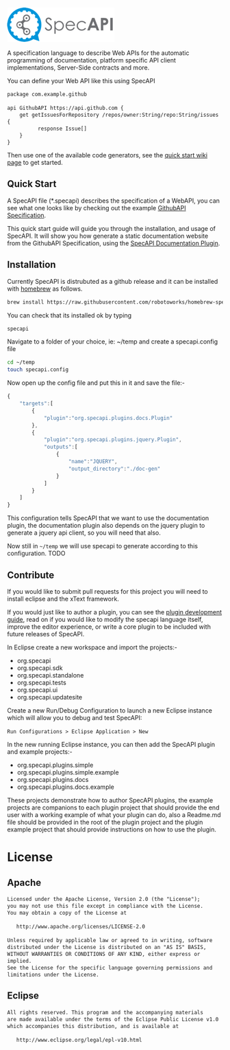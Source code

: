 ![Logo](/gfx/specAPI-smaller.png)

A specification language to describe Web APIs for the automatic programming of documentation, platform specific API client implementations, Server-Side contracts and more.

You can define your Web API like this using SpecAPI

``` specapi
package com.example.github

api GithubAPI https://api.github.com {
	get getIssuesForRepository /repos/owner:String/repo:String/issues {
		  response Issue[]
	}
}
```
  
Then use one of the available code generators, see the [quick start wiki page](https://github.com/robotoworks/specapi/wiki/Quick-Start)  to get started.

Quick Start
-----------
A SpecAPI file (*.specapi) describes the specification of a WebAPI, you can see what one looks like by checking out the example [GithubAPI Specification](../blob/master/specs/github/github.specapi).

This quick start guide will guide you through the installation, and usage of SpecAPI. It will show you how generate a static documentation website from the GithubAPI Specification, using the [SpecAPI Documentation Plugin](../blob/master/plugins/org.specapi.plugins.docs).

Installation
------------
Currently SpecAPI is distrubuted as a github release and it can be installed with [homebrew](https://github.com/Homebrew/homebrew) as follows.
```sh
brew install https://raw.githubusercontent.com/robotoworks/homebrew-specapi/master/specapi.rb
```

You can check that its installed ok by typing

```sh
specapi
```

Navigate to a folder of your choice, ie: ~/temp and create a specapi.config file

```sh
cd ~/temp
touch specapi.config
```

Now open up the config file and put this in it and save the file:-

```js
{
	"targets":[
		{
			"plugin":"org.specapi.plugins.docs.Plugin"
		},
		{
			"plugin":"org.specapi.plugins.jquery.Plugin",
            "outputs":[
                {
                    "name":"JQUERY",
                    "output_directory":"./doc-gen"
                }
            ]
		}
	]
}
```

This configuration tells SpecAPI that we want to use the documentation plugin, the documentation plugin also depends on the jquery plugin to generate a jquery api client, so you will need that also.

Now still in ```~/temp``` we will use specapi to generate according to this configuration. TODO

Contribute
----------
If you would like to submit pull requests for this project you will need to install eclipse and the xText framework.

If you would just like to author a plugin, you can see the [plugin development guide](https://github.com/robotoworks/specapi/wiki/Plugin-Development/), read on if you would like to modify the specapi language itself, improve the editor experience, or write a core plugin to be included with future releases of SpecAPI.

In Eclipse create a new workspace and import the projects:-

* org.specapi
* org.specapi.sdk
* org.specapi.standalone
* org.specapi.tests
* org.specapi.ui
* org.specapi.updatesite

Create a new Run/Debug Configuration to launch a new Eclipse instance which will allow you to debug and test SpecAPI:

```Run Configurations > Eclipse Application > New```

In the new running Eclipse instance, you can then add the SpecAPI plugin and example projects:-

* org.specapi.plugins.simple
* org.specapi.plugins.simple.example
* org.specapi.plugins.docs
* org.specapi.plugins.docs.example

These projects demonstrate how to author SpecAPI plugins, the example projects are companions to each plugin project that should provide the end user with a working example of what your plugin can do, also a Readme.md file should be provided in the root of the plugin project and the plugin example project that should provide instructions on how to use the plugin.

License
=======

Apache
-------

    Licensed under the Apache License, Version 2.0 (the "License");
    you may not use this file except in compliance with the License.
    You may obtain a copy of the License at

       http://www.apache.org/licenses/LICENSE-2.0

    Unless required by applicable law or agreed to in writing, software
    distributed under the License is distributed on an "AS IS" BASIS,
    WITHOUT WARRANTIES OR CONDITIONS OF ANY KIND, either express or implied.
    See the License for the specific language governing permissions and
    limitations under the License.

Eclipse
-------

    All rights reserved. This program and the accompanying materials
    are made available under the terms of the Eclipse Public License v1.0
    which accompanies this distribution, and is available at
       
       http://www.eclipse.org/legal/epl-v10.html
